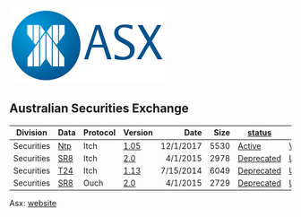 [![Asx](https://github.com/Open-Markets-Initiative/Directory/blob/master/Images/Asx.png)](https://www.asx.com.au)


## Australian Securities Exchange

| Division | Data | Protocol | Version | Date | Size | [status][Omi.Glossary.Status] | Testing | Specification |
| --- | --- | --- | --- | ---: | ---: | --- | --- | --- |
| Securities | [Ntp][Asx.Securities.Ntp.Itch.v1.05.Dissector] | Itch | [1.05][Asx.Securities.Ntp.Itch.v1.05.Dissector] | 12/1/2017 | 5530 | [Active][Omi.Glossary.Status.Active] | [Verified][Omi.Glossary.Testing.Verified] | [pdf][Asx.Securities.Ntp.Itch.v1.05.Pdf] |
| Securities | [SR8][Asx.Securities.SR8.Itch.v2.0.Dissector] | Itch | [2.0][Asx.Securities.SR8.Itch.v2.0.Dissector] | 4/1/2015 | 2978 | [Deprecated][Omi.Glossary.Status.Deprecated] | [Untested][Omi.Glossary.Testing.Untested] | [pdf][Asx.Securities.SR8.Itch.v2.0.Pdf] |
| Securities | [T24][Asx.Securities.T24.Itch.v1.13.Dissector] | Itch | [1.13][Asx.Securities.T24.Itch.v1.13.Dissector] | 7/15/2014 | 6049 | [Deprecated][Omi.Glossary.Status.Deprecated] | [Untested][Omi.Glossary.Testing.Untested] | [pdf][Asx.Securities.T24.Itch.v1.13.Pdf] |
| Securities | [SR8][Asx.Securities.SR8.Ouch.v2.0.Dissector] | Ouch | [2.0][Asx.Securities.SR8.Ouch.v2.0.Dissector] | 4/1/2015 | 2729 | [Deprecated][Omi.Glossary.Status.Deprecated] | [Untested][Omi.Glossary.Testing.Untested] | [pdf][Asx.Securities.SR8.Ouch.v2.0.Pdf] |


Asx: [website](https://www.asx.com.au "Go to Australian Securities Exchange")


[Omi.Glossary.Status]: https://github.com/Open-Markets-Initiative/Directory/blob/master/Glossary/Status.md "Protocol Deployment Status"
[Omi.Glossary.Status.Active]: https://github.com/Open-Markets-Initiative/Directory/blob/master/Glossary/Status.md "Protocol Deployment Status: Protocol is in active production"
[Omi.Glossary.Status.Deprecated]: https://github.com/Open-Markets-Initiative/Directory/blob/master/Glossary/Status.md "Protocol Deployment Status: Protocol is no longer in active use"
[Omi.Glossary.Status.Future]: https://github.com/Open-Markets-Initiative/Directory/blob/master/Glossary/Status.md "Protocol Deployment Status: Protocol is not deployed to an active production environment"
[Omi.Glossary.Status.Unknown]: https://github.com/Open-Markets-Initiative/Directory/blob/master/Glossary/Status.md "Protocol Deployment Status: Protocol deployment status is unknown"
[Omi.Glossary.Testing]: https://github.com/Open-Markets-Initiative/Directory/blob/master/Glossary/Testing.md "Protocol Testing Status"
[Omi.Glossary.Testing.Verified]: https://github.com/Open-Markets-Initiative/Directory/blob/master/Glossary/Testing.md "Protocol Testing Status: Protocol has been tested on live data"
[Omi.Glossary.Testing.Incomplete]: https://github.com/Open-Markets-Initiative/Directory/blob/master/Glossary/Testing.md "Protocol Testing Status: Protocol has been tested on live data but contains known issues"
[Omi.Glossary.Testing.Beta]: https://github.com/Open-Markets-Initiative/Directory/blob/master/Glossary/Testing.md "Protocol Testing Status: Protocol has been tested on live data but contains known issues"
[Omi.Glossary.Testing.Untested]: https://github.com/Open-Markets-Initiative/Directory/blob/master/Glossary/Testing.md "Protocol Testing Status: Protocol has not been tested due to lack of data"

[Asx.Securities.T24.Itch.v1.13.Dissector]: https://github.com/Open-Markets-Initiative/wireshark-lua/blob/master/Asx/Asx.Securities.T24.Itch.v1.13.Script.Dissector.lua "Asx Securities T24 Itch v1.13 Wireshark Dissector"
[Asx.Securities.T24.Itch.v1.13.Pdf]: https://github.com/Open-Markets-Initiative/Directory/blob/master/Specifications/Asx/Asx.Securities.T24.Itch.v1.13.pdf "Australian Securities Exchange 1.13 Pdf"
[Asx.Securities.SR8.Itch.v2.0.Dissector]: https://github.com/Open-Markets-Initiative/wireshark-lua/blob/master/Asx/Asx.Securities.SR8.Itch.v2.0.Script.Dissector.lua "Asx Securities SR8 Itch v2.0 Wireshark Dissector"
[Asx.Securities.SR8.Itch.v2.0.Pdf]: https://github.com/Open-Markets-Initiative/Directory/blob/master/Specifications/Asx/Asx.Securities.SR8.Itch.v2.0.pdf "Australian Securities Exchange 2.0 Pdf"
[Asx.Securities.SR8.Ouch.v2.0.Dissector]: https://github.com/Open-Markets-Initiative/wireshark-lua/blob/master/Asx/Asx.Securities.SR8.Ouch.v2.0.Script.Dissector.lua "Asx Securities SR8 Ouch v2.0 Wireshark Dissector"
[Asx.Securities.SR8.Ouch.v2.0.Pdf]: https://github.com/Open-Markets-Initiative/Directory/blob/master/Specifications/Asx/Asx.Securities.SR8.Ouch.v2.0.pdf "Australian Securities Exchange 2.0 Pdf"
[Asx.Securities.Ntp.Itch.v1.05.Dissector]: https://github.com/Open-Markets-Initiative/wireshark-lua/blob/master/Asx/Asx.Securities.Ntp.Itch.v1.05.Script.Dissector.lua "Asx Securities Ntp Itch v1.05 Wireshark Dissector"
[Asx.Securities.Ntp.Itch.v1.05.Pdf]: https://github.com/Open-Markets-Initiative/Directory/blob/master/Specifications/Asx/Asx.Securities.Ntp.Itch.v1.05.pdf "Australian Securities Exchange 1.05 Pdf"
